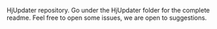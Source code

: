 HjUpdater repository. Go under the HjUpdater folder for the complete readme. Feel free to open some issues, we are open to suggestions.
